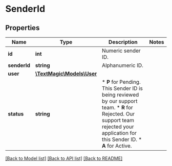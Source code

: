 # SenderId

## Properties
Name | Type | Description | Notes
------------ | ------------- | ------------- | -------------
**id** | **int** | Numeric sender ID. | 
**senderId** | **string** | Alphanumeric ID. | 
**user** | [**\TextMagic\Models\User**](User.md) |  | 
**status** | **string** | *   **P** for Pending. This Sender ID is being reviewed by our support team. *   **R** for Rejected. Our support team rejected your application for this Sender ID. *   **A** for Active. | 

[[Back to Model list]](../README.md#documentation-for-models) [[Back to API list]](../README.md#documentation-for-api-endpoints) [[Back to README]](../README.md)


